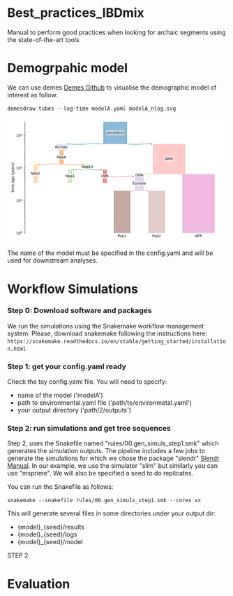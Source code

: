 # Best_practices_IBDmix
Manual to perform good practices when looking for archaic segments using the state-of-the-art tools


# Demogrpahic model

We can use demes [Demes Github](https://popsim-consortium.github.io/demes-spec-docs/main/introduction.html) to visualise the demographic model of interest as follow:
````
demesdraw tubes --log-time modelA.yaml modelA_nlog.svg
````
[![INSERT YOUR GRAPHIC HERE](modelA.png)]()

The name of the model must be specified in the config.yaml and will be used for downstream analyses. 

# Workflow Simulations
### Step 0: Download software and packages 
We run the simulations using the Snakemake workflow management system. Please, download snakemake following the instructions here:
``` https://snakemake.readthedocs.io/en/stable/getting_started/installation.html ```

### Step 1: get your config.yaml ready
Check the toy config.yaml file. You will need to specify:
- name of the model ('modelA')
- path to environmental.yaml file ('path/to/environmetal.yaml')
- your output directory ('path/2/outputs')

### Step 2: run simulations and get tree sequences 
Step 2, uses the Snakefile named "rules/00.gen_simuls_step1.smk" which generates the simulation outputs. The pipeline includes a few jobs to generate the simulations for which we chose the package "slendr" [Slendr Manual](https://www.slendr.net/articles/vignette-05-tree-sequences.html). In our example, we use the simulator "slim" but similarly you can use "msprime". We will also be specified a seed to do replicates. 

You can run the Snakefile as follows:
````
snakemake --snakefile rules/00.gen_simuls_step1.smk --cores xx
````
This will generate several files in some directories under your output dir:
- {model}_{seed}/results
- {model}_{seed}/logs
- {model}_{seed}/model


STEP 2

# Evaluation
